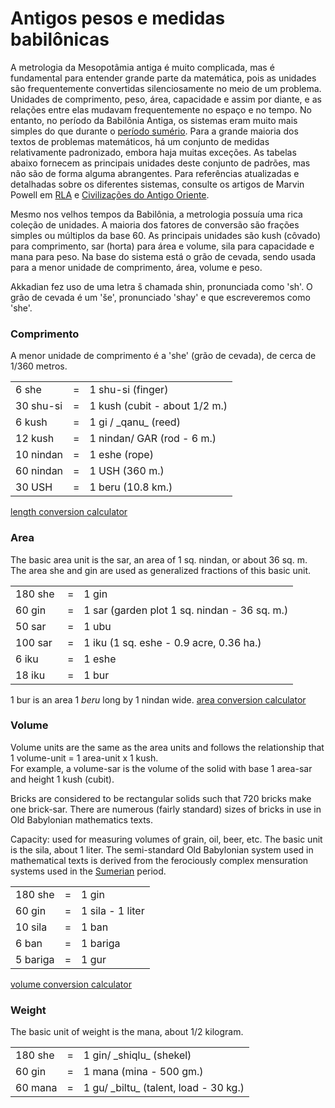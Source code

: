 # Antigos pesos e medidas babilônicas

A metrologia da Mesopotâmia antiga é muito complicada, mas é fundamental para entender grande parte da matemática, pois as unidades são frequentemente convertidas silenciosamente no meio de um problema. Unidades de comprimento, peso, área, capacidade e assim por diante, e as relações entre elas mudavam frequentemente no espaço e no tempo. No entanto, no período da Babilônia Antiga, os sistemas eram muito mais simples do que durante o [período sumério](http://it.stlawu.edu/~dmelvill/mesomath/sumerian.html). Para a grande maioria dos textos de problemas matemáticos, há um conjunto de medidas relativamente padronizado, embora haja muitas exceções. As tabelas abaixo fornecem as principais unidades deste conjunto de padrões, mas não são de forma alguma abrangentes. Para referências atualizadas e detalhadas sobre os diferentes sistemas, consulte os artigos de Marvin Powell em [RLA](http://it.stlawu.edu/~dmelvill/mesomath/erbiblio.html#Powell87) e [Civilizações do Antigo Oriente](http://it.stlawu.edu/~dmelvill/mesomath/erbiblio.html#Powell95).

Mesmo nos velhos tempos da Babilônia, a metrologia possuía uma rica coleção de unidades. A maioria dos fatores de conversão são frações simples ou múltiplos da base 60. As principais unidades são kush (côvado) para comprimento, sar (horta) para área e volume, sila para capacidade e mana para peso. Na base do sistema está o grão de cevada, sendo usada para a menor unidade de comprimento, área, volume e peso.

Akkadian fez uso de uma letra š chamada shin, pronunciada como 'sh'. O grão de cevada é um 'še', pronunciado 'shay' e que escreveremos como 'she'.

### Comprimento

A menor unidade de comprimento é a 'she' (grão de cevada), de cerca de 1/360 metros.

<table width="55%">

<tbody>

<tr>

<td>6 she</td>

<td>=</td>

<td>1 shu-si (finger)</td>

</tr>

<tr>

<td>30 shu-si</td>

<td>=</td>

<td>1 kush (cubit - about 1/2 m.)</td>

</tr>

<tr>

<td>6 kush</td>

<td>=</td>

<td>1 gi / _qanu_ (reed) </td>

</tr>

<tr>

<td>12 kush</td>

<td>=</td>

<td>1 nindan/ GAR (rod - 6 m.) </td>

</tr>

<tr>

<td>10 nindan</td>

<td>=</td>

<td>1 eshe (rope)</td>

</tr>

<tr>

<td>60 nindan</td>

<td>=</td>

<td>1 USH (360 m.) </td>

</tr>

<tr>

<td>30 USH</td>

<td>=</td>

<td>1 beru (10.8 km.)</td>

</tr>

</tbody>

</table>

[length conversion calculator](http://it.stlawu.edu/~dmelvill/mesomath/calculator/lengthh.html)

### Area

The basic area unit is the sar, an area of 1 sq. nindan, or about 36 sq. m. The area she and gin are used as generalized fractions of this basic unit.

<table width="60%">

<tbody>

<tr>

<td>180 she </td>

<td>=</td>

<td>1 gin</td>

</tr>

<tr>

<td>60 gin</td>

<td>=</td>

<td>1 sar (garden plot 1 sq. nindan - 36 sq. m.)</td>

</tr>

<tr>

<td>50 sar</td>

<td>=</td>

<td>1 ubu</td>

</tr>

<tr>

<td>100 sar</td>

<td>=</td>

<td>1 iku (1 sq. eshe - 0.9 acre, 0.36 ha.)</td>

</tr>

<tr>

<td>6 iku</td>

<td>=</td>

<td>1 eshe</td>

</tr>

<tr>

<td>18 iku</td>

<td>=</td>

<td>1 bur </td>

</tr>

</tbody>

</table>

1 bur is an area 1 _beru_ long by 1 nindan wide. [area conversion calculator](http://it.stlawu.edu/~dmelvill/mesomath/calculator/areah.html)

### Volume

Volume units are the same as the area units and follows the relationship that  
1 volume-unit = 1 area-unit x 1 kush.  
For example, a volume-sar is the volume of the solid with base 1 area-sar and height 1 kush (cubit).

Bricks are considered to be rectangular solids such that 720 bricks make one brick-sar. There are numerous (fairly standard) sizes of bricks in use in Old Babylonian mathematics texts.

Capacity: used for measuring volumes of grain, oil, beer, etc. The basic unit is the sila, about 1 liter. The semi-standard Old Babylonian system used in mathematical texts is derived from the ferociously complex mensuration systems used in the [Sumerian](http://it.stlawu.edu/~dmelvill/mesomath/sumerian.html) period.

<table width="45%">

<tbody>

<tr>

<td>180 she</td>

<td>=</td>

<td>1 gin</td>

</tr>

<tr>

<td>60 gin</td>

<td>=</td>

<td>1 sila - 1 liter</td>

</tr>

<tr>

<td>10 sila</td>

<td>=</td>

<td>1 ban </td>

</tr>

<tr>

<td>6 ban</td>

<td>=</td>

<td>1 bariga </td>

</tr>

<tr>

<td>5 bariga</td>

<td>=</td>

<td>1 gur</td>

</tr>

</tbody>

</table>

[volume conversion calculator](http://it.stlawu.edu/~dmelvill/mesomath/calculator/volumeh.html)

### Weight

The basic unit of weight is the mana, about 1/2 kilogram.

<table width="55%">

<tbody>

<tr>

<td>180 she</td>

<td>=</td>

<td>1 gin/ _shiqlu_ (shekel)</td>

</tr>

<tr>

<td>60 gin</td>

<td>=</td>

<td>1 mana (mina - 500 gm.)</td>

</tr>

<tr>

<td>60 mana</td>

<td>=</td>

<td>1 gu/ _biltu_ (talent, load - 30 kg.)</td>

</tr>

</tbody>

</table>
